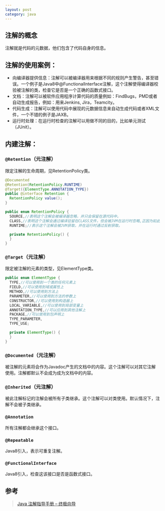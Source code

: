 ```yaml
---
layout: post
category: java
---
```


## 注解的概念
注解就是代码的元数据，他们包含了代码自身的信息。

## 注解的使用案例：

- 向编译器提供信息：注解可以被编译器用来根据不同的规则产生警告，甚至错误。一个例子是Java8中@FunctionalInterface注解，这个注解使得编译器校验被注解的类，检查它是否是一个正确的函数式接口。
- 文档：注解可以被软件应用程序计算代码的质量例如：FindBugs，PMD或者自动生成报告，例如：用来Jenkins, Jira，Teamcity。
- 代码生成：注解可以使用代码中展现的元数据信息来自动生成代码或者XML文件，一个不错的例子是JAXB。
- 运行时处理：在运行时检查的注解可以用做不同的目的，比如单元测试（JUnit）。

## 内建注解：

### `@Retention`（元注解）
限定注解的生命周期，见RetentionPolicy类。
```java
@Documented
@Retention(RetentionPolicy.RUNTIME)
@Target({ElementType.ANNOTATION_TYPE})
public @interface Retention {
  RetentionPolicy value();
}
```


```java
public enum RetentionPolicy {
  SOURCE,//表明这个注解会被编译器忽略，并只会保留在源代码中。
  CLASS,//表明这个注解会通过编译驻留在CLASS文件，但会被JVM在运行时忽略,正因为如此,其在运行时不可见。
  RUNTIME;//表示这个注解会被JVM获取，并在运行时通过反射获取。

  private RetentionPolicy() {
  }
}
```

### `@Target`（元注解）
限定被注解的元素的类型，见ElementType类。


```java
public enum ElementType {
  TYPE,//可以使用到一个类的任何元素上
  FIELD,//可以使用到域或属性上
  METHOD,//可以使用到方法上
  PARAMETER,//可以使用到方法的参数上
  CONSTRUCTOR,//可以使用到构造器上
  LOCAL_VARIABLE,//可以使用到局部变量上
  ANNOTATION_TYPE,//可以应用到其他注解上
  PACKAGE,//可以使用到包声明上
  TYPE_PARAMETER,
  TYPE_USE;

  private ElementType() {
  }
}
```
### `@Documented`（元注解）
被注解的元素将会作为Javadoc产生的文档中的内容。这个注解可以对其它注解使用。注解都默认不会成为成为文档中的内容。

### `@Inherited`（元注解）
被此注解标记的注解会被所有子类继承。这个注解可以对类使用。默认情况下，注解不会被子类继承。

### `@Annotation`
所有注解都会继承这个接口。

### `@Repeatable`
Java8引入，表示可重复注解。

### `@FunctionalInterface`
Java8引入，检查这该接口是否是函数式接口。

## 参考
> [Java 注解指导手册 – 终极向导](http://www.importnew.com/14227.html)





